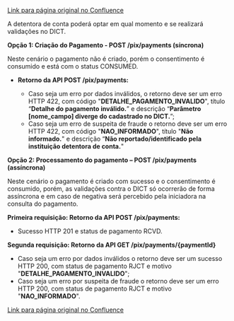 [Link para página original no Confluence](https://openfinancebrasil.atlassian.net/wiki/spaces/OF/pages/213909808)

A detentora de conta poderá optar em qual momento e se realizará validações no DICT.

**Opção 1: Criação do Pagamento - POST /pix/payments (síncrona)**

Neste cenário o pagamento não é criado, porém o consentimento é consumido e está com o status CONSUMED.

- **Retorno da API POST /pix/payments:**

    - Caso seja um erro por dados inválidos, o retorno deve ser um erro HTTP 422, com código "**DETALHE\_PAGAMENTO\_INVALIDO**", título “**Detalhe do pagamento inválido.**” e descrição “**Parâmetro [nome\_campo] diverge do cadastrado no DICT.**”;
    - Caso seja um erro de suspeita de fraude o retorno deve ser um erro HTTP 422, com código "**NAO\_INFORMADO**", título "**Não informado.**" e descrição “**Não reportado/identificado pela instituição detentora de conta.**"

**Opção 2: Processamento do pagamento – POST /pix/payments (assíncrona)**

Neste cenário o pagamento é criado com sucesso e o consentimento é consumido, porém, as validações contra o DICT só ocorrerão de forma assíncrona e em caso de negativa será percebido pela iniciadora na consulta do pagamento.

**Primeira requisição: Retorno da API POST /pix/payments:**

- Sucesso HTTP 201 e status de pagamento RCVD.

**Segunda requisição: Retorno da API GET /pix/payments/{paymentId}**

- Caso seja um erro por dados inválidos o retorno deve ser um sucesso HTTP 200, com status de pagamento RJCT e motivo "**DETALHE\_PAGAMENTO\_INVALIDO**";
- Caso seja um erro por suspeita de fraude o retorno deve ser um erro HTTP 200, com status de pagamento RJCT e motivo "**NAO\_INFORMADO**".

[Link para página original no Confluence](https://openfinancebrasil.atlassian.net/wiki/spaces/OF/pages/213909808)